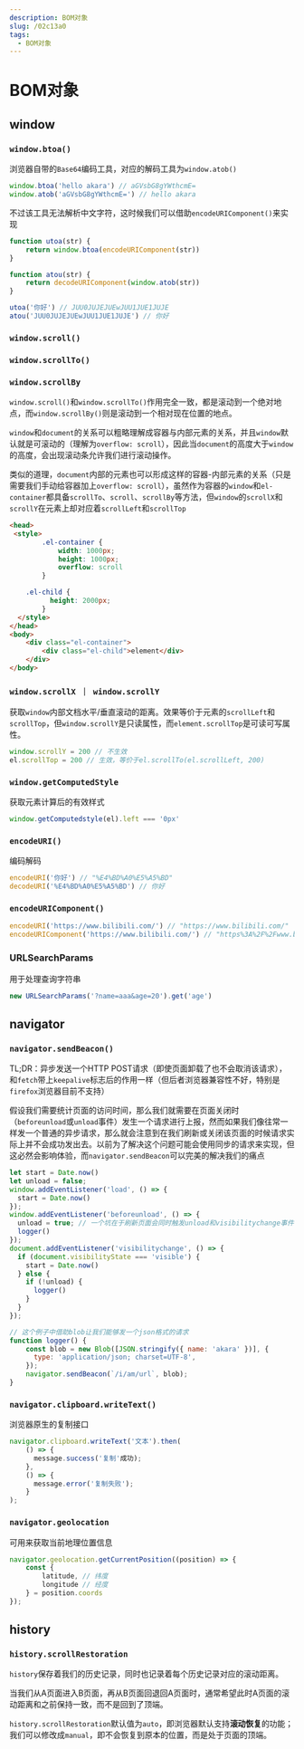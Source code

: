```yaml
---
description: BOM对象
slug: /02c13a0
tags: 
  - BOM对象
---
```


# BOM对象

## window

### `window.btoa()`

浏览器自带的`Base64`编码工具，对应的解码工具为`window.atob()`

``` js
window.btoa('hello akara') // aGVsbG8gYWthcmE=
window.atob('aGVsbG8gYWthcmE=') // hello akara
```

不过该工具无法解析中文字符，这时候我们可以借助`encodeURIComponent()`来实现

``` js
function utoa(str) {
    return window.btoa(encodeURIComponent(str))
}

function atou(str) {
    return decodeURIComponent(window.atob(str))
}

utoa('你好') // JUU0JUJEJUEwJUU1JUE1JUJE
atou('JUU0JUJEJUEwJUU1JUE1JUJE') // 你好
```

### `window.scroll()`

### `window.scrollTo()`

### `window.scrollBy`

`window.scroll()`和`window.scrollTo()`作用完全一致，都是滚动到一个绝对地点，而`window.scrollBy()`则是滚动到一个相对现在位置的地点。

`window`和`document`的关系可以粗略理解成容器与内部元素的关系，并且`window`默认就是可滚动的（理解为`overflow: scroll`），因此当`document`的高度大于`window`的高度，会出现滚动条允许我们进行滚动操作。

类似的道理，`document`内部的元素也可以形成这样的容器-内部元素的关系（只是需要我们手动给容器加上`overflow: scroll`），虽然作为容器的`window`和`el-container`都具备`scrollTo`、`scroll`、`scrollBy`等方法，但`window`的`scrollX`和`scrollY`在元素上却对应着`scrollLeft`和`scrollTop`

``` html
<head>
 <style>
        .el-container {
            width: 1000px;
            height: 1000px;
            overflow: scroll
        }

    .el-child {
          height: 2000px;
        }
  </style>
</head>
<body>
    <div class="el-container">
        <div class="el-child">element</div>
    </div>
</body>
```

### `window.scrollX ｜ window.scrollY`

获取`window`内部文档水平/垂直滚动的距离。效果等价于元素的`scrollLeft`和`scrollTop`，但`window.scrollY`是只读属性，而`element.scrollTop`是可读可写属性。

``` js
window.scrollY = 200 // 不生效
el.scrollTop = 200 // 生效，等价于el.scrollTo(el.scrollLeft, 200)
```

### `window.getComputedStyle`

获取元素计算后的有效样式

``` js
window.getComputedstyle(el).left === '0px'
```

### `encodeURI()`

编码解码

``` js
encodeURI('你好') // "%E4%BD%A0%E5%A5%BD"
decodeURI('%E4%BD%A0%E5%A5%BD') // 你好
```

### `encodeURIComponent()`

``` js
encodeURI('https://www.bilibili.com/') // "https://www.bilibili.com/"
encodeURIComponent('https://www.bilibili.com/') // "https%3A%2F%2Fwww.bilibili.com%2F"
```

### URLSearchParams

用于处理查询字符串

``` js
new URLSearchParams('?name=aaa&age=20').get('age')
```

## navigator

### `navigator.sendBeacon()`

TL;DR：异步发送一个HTTP POST请求（即使页面卸载了也不会取消该请求），和`fetch`带上`keepalive`标志后的作用一样（但后者浏览器兼容性不好，特别是`firefox`浏览器目前不支持）

假设我们需要统计页面的访问时间，那么我们就需要在页面关闭时（`beforeunload`或`unload`事件）发生一个请求进行上报，然而如果我们像往常一样发一个普通的异步请求，那么就会注意到在我们刷新或关闭该页面的时候请求实际上并不会成功发出去。以前为了解决这个问题可能会使用同步的请求来实现，但这必然会影响体验，而`navigator.sendBeacon`可以完美的解决我们的痛点

``` js
let start = Date.now()
let unload = false;
window.addEventListener('load', () => {
  start = Date.now()
});
window.addEventListener('beforeunload', () => {
  unload = true; // 一个坑在于刷新页面会同时触发unload和visibilitychange事件
  logger()
});
document.addEventListener('visibilitychange', () => {
  if (document.visibilityState === 'visible') {
    start = Date.now()
  } else {
    if (!unload) {
      logger()
    }
  }
});

// 这个例子中借助blob让我们能够发一个json格式的请求
function logger() {
    const blob = new Blob([JSON.stringify({ name: 'akara' })], {
      type: 'application/json; charset=UTF-8',
    });
    navigator.sendBeacon(`/i/am/url`, blob);  
}

```

### `navigator.clipboard.writeText()`

浏览器原生的复制接口

``` js
navigator.clipboard.writeText('文本').then(
    () => {
      message.success('复制'成功);
    },
    () => {
      message.error('复制失败');
    }
);
```

### `navigator.geolocation`

可用来获取当前地理位置信息

```js
navigator.geolocation.getCurrentPosition((position) => {
    const {
        latitude, // 纬度 
        longitude // 经度
    } = position.coords
});
```

## history

### `history.scrollRestoration`

`history`保存着我们的历史记录，同时也记录着每个历史记录对应的滚动距离。

当我们从A页面进入B页面，再从B页面回退回A页面时，通常希望此时A页面的滚动距离和之前保持一致，而不是回到了顶端。

`history.scrollRestoration`默认值为`auto`，即浏览器默认支持**滚动恢复**的功能；我们可以修改成`manual`，即不会恢复到原本的位置，而是处于页面的顶端。
